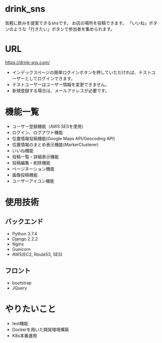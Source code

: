 # drink_sns
気軽に飲みを提案できるsnsです。
お店の場所を投稿できます。
「いいね」ボタンのような「行きたい」ボタンで参加者を集められます。

# URL
https://drink-sns.com/
- インデックスページの簡単ログインボタンを押していただければ、テストユーザーとしてログインできます。
- テストユーザーはユーザー情報を変更できません。
- 新規登録する場合は、メールアドレスが必要です。

# 機能一覧
- ユーザー登録機能（AWS SESを使用）
- ログイン、ログアウト機能
- 位置情報投稿機能(Google Maps API/Geocoding API)
- 位置情報のまとめ表示機能(MarkerClusterer)
- いいね機能
- 投稿一覧・詳細表示機能
- 投稿編集・削除機能
- ページネーション機能
- 画像投稿機能
- ユーザーアイコン機能

# 使用技術
## バックエンド
- Python 3.7.4
- Django 2.2.2
- Nginx
- Gunicorn
- AWS(EC2, Route53, SES)
## フロント
- bootstrap
- JQuery

# やりたいこと
- test機能
- Dockerを用いた開発環境構築
- K8s本番運用
